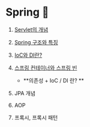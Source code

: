 # Spring 🎈

1. [Servlet의 개념](https://ttungbab.tistory.com/148)

2. [Spring 구조와 특징](https://ttungbab.tistory.com/149)

3. [IoC와 DI란?](https://ttungbab.tistory.com/150)

4. [스프링 컨테이너와 스프링 빈](https://ttungbab.tistory.com/152)

   - **의존성 +  IoC / DI 란? **

5. JPA 개념

6. AOP

7. 프록시, 프록시 패턴

   